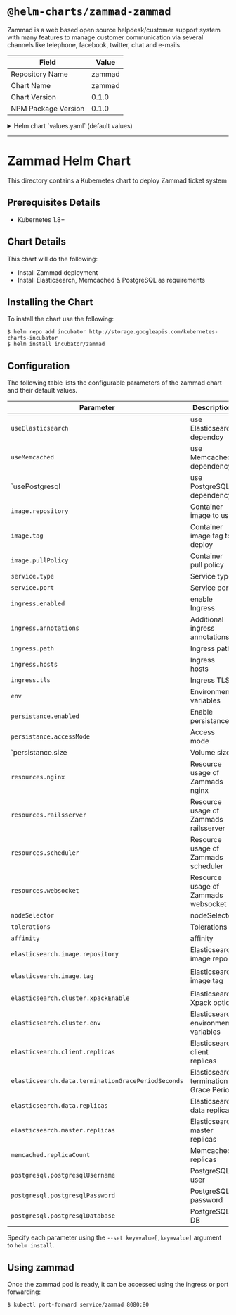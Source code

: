 # `@helm-charts/zammad-zammad`

Zammad is a web based open source helpdesk/customer support system with many features to manage customer communication via several channels like telephone, facebook, twitter, chat and e-mails.

| Field               | Value  |
| ------------------- | ------ |
| Repository Name     | zammad |
| Chart Name          | zammad |
| Chart Version       | 0.1.0  |
| NPM Package Version | 0.1.0  |

<details>

<summary>Helm chart `values.yaml` (default values)</summary>

```yaml
useElasticsearch: true
useMemcached: true
usePostgresql: true

image:
  repository: zammad/zammad-docker-compose
  tag: 2.8.0-35c3
  pullPolicy: IfNotPresent

service:
  type: ClusterIP
  port: 80

ingress:
  enabled: false
  annotations:
    ingress.kubernetes.io/proxy-body-size: 50m
    # kubernetes.io/ingress.class: nginx
    # kubernetes.io/tls-acme: "true"
  path: /
  hosts:
    - chart-example.local
  tls: []
  #  - secretName: chart-example-tls
  #    hosts:
  #      - chart-example.local

# zammad containers can be configured by env vars
env:
  ELASTICSEARCH_HOST: zammad-elasticsearch-client
  ELASTICSEARCH_PORT: 9200
  MEMCACHED_HOST: zammad-memcached
  MEMCACHED_PORT: 11211
  POSTGRESQL_HOST: zammad-postgresql
  POSTGRESQL_PORT: 5432
  POSTGRESQL_USER: zammad
  POSTGRESQL_PASS: zammad
  POSTGRESQL_DB: zammad_production
  POSTGRESQL_DB_CREATE: false
  ZAMMAD_RAILSSERVER_HOST: zammad-railsserver
  ZAMMAD_RAILSSERVER_PORT: 3000
  ZAMMAD_WEBSOCKET_HOST: zammad-websocket
  ZAMMAD_WEBSOCKET_PORT: 6042

persistence:
  enabled: true
  ## A manually managed Persistent Volume and Claim
  ## Requires persistence.enabled: true
  ## If defined, PVC must be created manually before volume will be bound
  # existingClaim:

  ## Zammad data Persistent Volume Storage Class
  ## If defined, storageClassName: <storageClass>
  ## If set to "-", storageClassName: "", which disables dynamic provisioning
  ## If undefined (the default) or set to null, no storageClassName spec is
  ##   set, choosing the default provisioner.  (gp2 on AWS, standard on
  ##   GKE, AWS & OpenStack)
  ##
  # storageClass: "-"
  accessMode: ReadWriteOnce
  size: 15Gi

# We usually recommend not to specify default resources and to leave this as a conscious
# choice for the user. This also increases chances charts run on environments with little
# resources, such as Minikube. If you do want to specify resources, uncomment the following
# lines, adjust them as necessary, and remove the curly braces after 'resources:'.
resources:
  nginx: {}
  # requests:
  #   cpu: 50m
  #   memory: 32Mi
  # limits:
  #   cpu: 100m
  #   memory: 64Mi
  railsserver:
    {}
    # requests:
    #   cpu: 100m
    #   memory: 512Mi
    # limits:
    #   cpu: 200m
    #   memory: 1024Mi
  scheduler:
    {}
    # requests:
    #   cpu: 100m
    #   memory: 256Mi
    # limits:
    #   cpu: 200m
    #   memory: 512Mi
  websocket:
    {}
    # requests:
    #   cpu: 100m
    #   memory: 256Mi
    # limits:
    #   cpu: 200m
    #   memory: 512Mi

nodeSelector: {}

tolerations: []

affinity: {}

elasticsearch:
  image:
    repository: 'zammad/zammad-docker-compose'
    tag: 'zammad-elasticsearch-2.8.0-35c3'
  cluster:
    xpackEnable: false
    env:
      MINIMUM_MASTER_NODES: '2'
      XPACK_MONITORING_ENABLED: false
  client:
    replicas: 2
    # resources:
    #   limits:
    #     cpu: "300m"
    #     memory: "1024Mi"
    #   requests:
    #     cpu: "25m"
    #     memory: "768Mi"
  data:
    terminationGracePeriodSeconds: 60
    replicas: 2
    # resources:
    #   limits:
    #     cpu: "350m"
    #     memory: "2048Mi"
    #   requests:
    #     cpu: "175m"
    #     memory: "1536Mi"
  master:
    replicas: 2
    # resources:
    #   limits:
    #     cpu: "300m"
    #     memory: "1024Mi"
    #   requests:
    #     cpu: "25m"
    #     memory: "512Mi"

memcached:
  replicaCount: 1
  # resources:
  #   requests:
  #     memory: 64Mi
  #     cpu: 50m
  #   limits:
  #     memory: 128Mi
  #     cpu: 100m

postgresql:
  postgresqlUsername: zammad
  postgresqlPassword: zammad
  postgresqlDatabase: zammad_production
  # resources:
  #   requests:
  #     memory: 256Mi
  #     cpu: 250m
  #   limits:
  #     memory: 512Mi
  #     cpu: 500m
```

</details>

---

# Zammad Helm Chart

This directory contains a Kubernetes chart to deploy Zammad ticket system

## Prerequisites Details

- Kubernetes 1.8+

## Chart Details

This chart will do the following:

- Install Zammad deployment
- Install Elasticsearch, Memcached & PostgreSQL as requirements

## Installing the Chart

To install the chart use the following:

```console
$ helm repo add incubator http://storage.googleapis.com/kubernetes-charts-incubator
$ helm install incubator/zammad
```

## Configuration

The following table lists the configurable parameters of the zammad chart and their default values.

| Parameter                                          | Description                            | Default                           |
| -------------------------------------------------- | -------------------------------------- | --------------------------------- |
| `useElasticsearch`                                 | use Elasticsearch dependcy             | `true`                            |
| `useMemcached`                                     | use Memcached dependency               | `true`                            |
| `usePostgresql | use PostgreSQL dependency |`true` |
| `image.repository`                                 | Container image to use                 | `zammad/zammad-docker-compose`    |
| `image.tag`                                        | Container image tag to deploy          | `2.8.0-35c3`                      |
| `image.pullPolicy`                                 | Container pull policy                  | `IfNotPresent`                    |
| `service.type`                                     | Service type                           | `ClusterIP`                       |
| `service.port`                                     | Service port                           | `80`                              |
| `ingress.enabled`                                  | enable Ingress                         | `false`                           |
| `ingress.annotations`                              | Additional ingress annotations         | ``                                |
| `ingress.path`                                     | Ingress path                           | ``                                |
| `ingress.hosts`                                    | Ingress hosts                          | ``                                |
| `ingress.tls`                                      | Ingress TLS                            | `[]`                              |
| `env`                                              | Environment variables                  | `See values.yaml`                 |
| `persistance.enabled`                              | Enable persistance                     | `true`                            |
| `persistance.accessMode`                           | Access mode                            | `ReadWriteOnce`                   |
| `persistance.size | Volume size |`15Gi`            |
| `resources.nginx`                                  | Resource usage of Zammads nginx        | `{}`                              |
| `resources.railsserver`                            | Resource usage of Zammads railsserver  | `{}`                              |
| `resources.scheduler`                              | Resource usage of Zammads scheduler    | `{}`                              |
| `resources.websocket`                              | Resource usage of Zammads websocket    | `{}`                              |
| `nodeSelector`                                     | nodeSelector                           | `{}`                              |
| `tolerations`                                      | Tolerations                            | `[]`                              |
| `affinity`                                         | affinity                               | `{}`                              |
| `elasticsearch.image.repository`                   | Elasticsearch image repo               | `zammad/zammad-docker-compose`    |
| `elasticsearch.image.tag`                          | Elasticsearch image tag                | `zammad-elasticsearch-2.8.0-35c3` |
| `elasticsearch.cluster.xpackEnable`                | Elasticsearch Xpack option             | `false`                           |
| `elasticsearch.cluster.env`                        | Elasticsearch environment variables    | ``                                |
| `elasticsearch.client.replicas`                    | Elasticsearch client replicas          | `2`                               |
| `elasticsearch.data.terminationGracePeriodSeconds` | Elasticsearch termination Grace Period | `60`                              |
| `elasticsearch.data.replicas`                      | Elasticsearch data replicas            | `2`                               |
| `elasticsearch.master.replicas`                    | Elasticsearch master replicas          | `2`                               |
| `memcached.replicaCount`                           | Memcached replicas                     | `1`                               |
| `postgresql.postgresqlUsername`                    | PostgreSQL user                        | `zammad`                          |
| `postgresql.postgresqlPassword`                    | PostgreSQL password                    | `zammad`                          |
| `postgresql.postgresqlDatabase`                    | PostgreSQL DB                          | `zammad_production`               |

Specify each parameter using the `--set key=value[,key=value]` argument to `helm install`.

## Using zammad

Once the zammad pod is ready, it can be accessed using the ingress or port forwarding:

```console
$ kubectl port-forward service/zammad 8080:80
```
